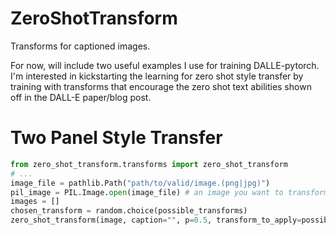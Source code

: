 # ZeroShotTransform

Transforms for captioned images.

For now, will include two useful examples I use for training DALLE-pytorch.
I'm interested in kickstarting the learning for zero shot style transfer 
by training with transforms that encourage the zero shot text abilities shown off
in the DALL-E paper/blog post.

# Two Panel Style Transfer
 ```python
from zero_shot_transform.transforms import zero_shot_transform
# ...
image_file = pathlib.Path("path/to/valid/image.(png|jpg)")
pil_image = PIL.Image.open(image_file) # an image you want to transform.
images = []
chosen_transform = random.choice(possible_transforms)
zero_shot_transform(image, caption="", p=0.5, transform_to_apply=possible_transform)
```
